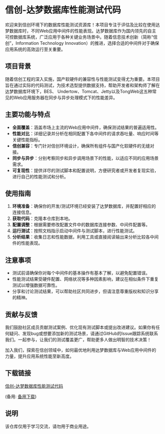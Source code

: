 # 信创-达梦数据库性能测试代码

欢迎来到信创环境下的数据库性能测试资源库！本项目专注于评估及比较在使用达梦数据库时，不同Web应用中间件的性能表现。达梦数据库作为国内领先的自主可控数据库系统，广泛应用于各种关键业务场景中。随着信息技术创新（简称“信创”，Information Technology Innovation）的推进，选择合适的中间件对于确保应用系统的高效运行至关重要。

## 项目背景

随着信创工程的深入实施，国产软硬件的兼容性与性能测试变得尤为重要。本项目旨在通过实际的代码测试，为技术选型提供数据支持，帮助开发者和架构师了解在达梦数据库环境下，BES、 Undertow、Tomcat、Jetty以及TongWeb这五种常见的Web应用服务器在同步与异步处理模式下的性能差异。

## 主要功能与特点

- **全面覆盖**：涵盖市场上主流的Web应用中间件，确保测试结果的普遍适用性。
- **性能对比**：详细记录并分析在相同配置下各中间件的请求吞吐量、响应时间等关键性能指标。
- **信创兼容**：专门针对信创环境设计，确保所有组件与国产化软硬件的无缝对接。
- **同步与异步**：分别考察同步和异步调用场景下的性能，以适应不同的应用场景需求。
- **可复现性**：提供详尽的测试脚本和配置说明，方便研究者或开发者复现实验，进行自己的性能测试和分析。

## 使用指南

1. **环境准备**：确保你的开发/测试环境已经安装了达梦数据库，并配置好相应的连接信息。
2. **获取代码**：克隆本仓库到本地。
3. **配置调整**：根据需要修改配置文件中的数据库连接参数、中间件配置等。
4. **运行测试**：按照文档指示启动中间件与测试脚本，进行性能测试。
5. **分析结果**：收集日志和性能数据，利用工具或直接阅读输出来分析比较各中间件的性能表现。

## 注意事项

- 测试前请确保你对每个中间件的基本操作有基本了解，以避免配置错误。
- 性能测试结果受硬件配置、网络状况等多种因素影响，建议在相似条件下重复测试以增强数据可靠性。
- 分享和讨论测试结果，可以帮助社区共同进步，但请注意尊重版权和知识分享的精神。

## 贡献与反馈

我们鼓励社区成员贡献测试案例、优化现有测试脚本或提出改进建议。如果你有任何疑问、发现bug或想要添加新的测试场景，请通过GitHub的Issue跟踪系统联系我们。一起参与，让我们的测试覆盖更广，帮助更多人做出明智的技术决策！

加入我们，探索在信创领域中，如何最优地利用达梦数据库与Web应用中间件的力量，提升应用系统性能至新高度。

## 下载链接
[信创-达梦数据库性能测试代码](https://pan.quark.cn/s/0e0901c62e2d) 

(备用: [备用下载](https://pan.baidu.com/s/1_SlnQ0Ly60nGYsaEJpNGnQ?pwd=1234))

## 说明

该仓库仅用于学习交流，请勿用于商业用途。
